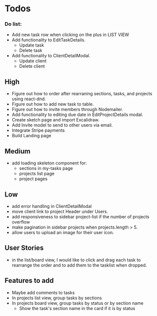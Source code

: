 # Todos

### Do list:

- Add new task row when clicking on the plus in LIST VIEW
- Add functionality to EditTaskDetails.
  - Update task
  - Delete task
- Add functionality to ClientDetailModal.
  - Update client
  - Delete client

## High

- Figure out how to order after rearraning sections, tasks, and projects using react-dnd.
- Figure out how to add new task to table.
- Figure out how to invite members through Nodemailer.
- Add functionality to editing due date in EditProjectDetails modal.
- Create sketch page and import Excalidraw.
- Add Invite model to send to other users via email.
- Integrate Stripe payments
- Build Landing page

## Medium

- add loading skeleton component for:
  - sections in my-tasks page
  - projects list page
  - project pages

## Low

- add error handling in ClientDetailModal
- move client link to project Header under Users.
- add responsiveness to sidebar project-list if the number of projects overflow
- make pagination in sidebar projects when projects.length > 5.
- allow users to upload an image for their user icon.

## User Stories

- in the list/board view, I would like to click and drag each task to rearrange the order and to add them to the tasklist when dropped.

## Features to add

- Maybe add comments to tasks
- In projects list view, group tasks by sections
- In projects board view, group tasks by status or by section name
  - Show the task's section name in the card if it is by status
